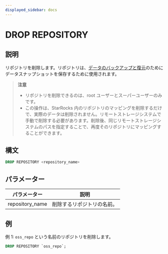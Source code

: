 ```yaml
---
displayed_sidebar: docs
---
```


# DROP REPOSITORY

## 説明

リポジトリを削除します。リポジトリは、[データのバックアップと復元](../../../administration/Backup_and_restore.md)のためにデータスナップショットを保存するために使用されます。

> **注意**
>
> - リポジトリを削除できるのは、root ユーザーとスーパーユーザーのみです。
> - この操作は、StarRocks 内のリポジトリのマッピングを削除するだけで、実際のデータは削除されません。リモートストレージシステムで手動で削除する必要があります。削除後、同じリモートストレージシステムのパスを指定することで、再度そのリポジトリにマッピングすることができます。

## 構文

```SQL
DROP REPOSITORY <repository_name>
```

## パラメーター

| **パラメーター** | **説明**                       |
| --------------- | ------------------------------------- |
| repository_name | 削除するリポジトリの名前。 |

## 例

例 1: `oss_repo` という名前のリポジトリを削除します。

```SQL
DROP REPOSITORY `oss_repo`;
```